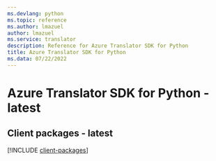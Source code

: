 ```yaml
---
ms.devlang: python
ms.topic: reference
ms.author: lmazuel
author: lmazuel
ms.service: translator
description: Reference for Azure Translator SDK for Python
title: Azure Translator SDK for Python
ms.data: 07/22/2022
---
```

# Azure Translator SDK for Python - latest

## Client packages - latest
[!INCLUDE [client-packages](translator-client-index.md)]